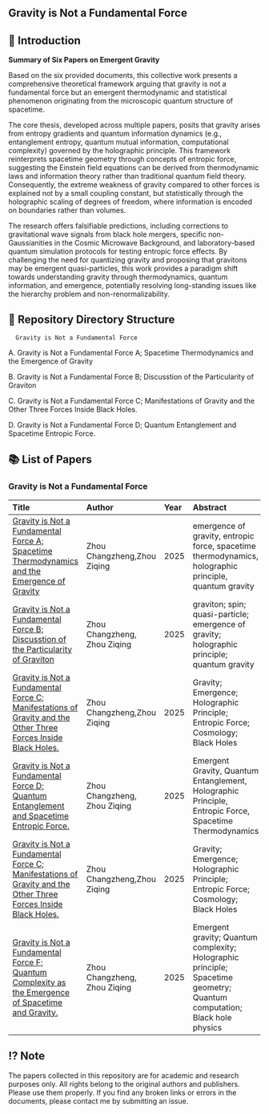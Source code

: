## Gravity is Not a Fundamental Force



## 📖 Introduction

**Summary of Six Papers on Emergent Gravity**

Based on the six provided documents, this collective work presents a comprehensive theoretical framework arguing that gravity is not a fundamental force but an emergent thermodynamic and statistical phenomenon originating from the microscopic quantum structure of spacetime.

The core thesis, developed across multiple papers, posits that gravity arises from entropy gradients and quantum information dynamics (e.g., entanglement entropy, quantum mutual information, computational complexity) governed by the holographic principle. This framework reinterprets spacetime geometry through concepts of entropic force, suggesting the Einstein field equations can be derived from thermodynamic laws and information theory rather than traditional quantum field theory. Consequently, the extreme weakness of gravity compared to other forces is explained not by a small coupling constant, but statistically through the holographic scaling of degrees of freedom, where information is encoded on boundaries rather than volumes.

The research offers falsifiable predictions, including corrections to gravitational wave signals from black hole mergers, specific non-Gaussianities in the Cosmic Microwave Background, and laboratory-based quantum simulation protocols for testing entropic force effects. By challenging the need for quantizing gravity and proposing that gravitons may be emergent quasi-particles, this work provides a paradigm shift towards understanding gravity through thermodynamics, quantum information, and emergence, potentially resolving long-standing issues like the hierarchy problem and non-renormalizability.
## 📁 Repository Directory Structure 


      Gravity is Not a Fundamental Force

A.  Gravity is Not a Fundamental Force A; Spacetime Thermodynamics and the Emergence of Gravity

B.  Gravity is Not a Fundamental Force B; Discusstion of the Particularity of Graviton

C.  Gravity is Not a Fundamental Force C; Manifestations of Gravity and the Other Three Forces Inside Black Holes.

D.  Gravity is Not a Fundamental Force D; Quantum Entanglement and Spacetime Entropic Force.



## 📚 List of Papers



###  Gravity is Not a Fundamental Force

| Title | Author | Year | Abstract |
| :--- | :--- | :--- | :--- |
| [Gravity is Not a Fundamental Force A; Spacetime Thermodynamics and the Emergence of Gravity]( https://doi.org/10.5281/zenodo.17111933) |  Zhou Changzheng,Zhou Ziqing| 2025 | emergence of gravity, entropic force, spacetime thermodynamics, holographic principle, quantum gravity|
| [Gravity is Not a Fundamental Force B; Discusstion of the Particularity of Graviton](https://doi.org/10.5281/zenodo.17111946) |Zhou Changzheng, Zhou Ziqing | 2025  | graviton; spin; quasi-particle; emergence of gravity; holographic principle; quantum gravity|
| [Gravity is Not a Fundamental Force C; Manifestations of Gravity and the Other Three Forces Inside Black Holes.](https://doi.org/10.5281/zenodo.17115757) |  Zhou Changzheng,Zhou Ziqing| 2025 |  Gravity; Emergence; Holographic Principle; Entropic Force; Cosmology; Black Holes|
| [Gravity is Not a Fundamental Force D; Quantum Entanglement and Spacetime Entropic Force.](https://doi.org/10.5281/zenodo.17115865) |Zhou Changzheng, Zhou Ziqing | 2025| Emergent Gravity, Quantum Entanglement, Holographic Principle, Entropic Force, Spacetime Thermodynamics|
| [Gravity is Not a Fundamental Force C; Manifestations of Gravity and the Other Three Forces Inside Black Holes.](https://doi.org/10.5281/zenodo.17115757) |  Zhou Changzheng,Zhou Ziqing| 2025 |  Gravity; Emergence; Holographic Principle; Entropic Force; Cosmology; Black Holes|
| [Gravity is Not a Fundamental Force F; Quantum Complexity as the Emergence of Spacetime and Gravity.](https://doi.org/10.5281/zenodo.17118732) |Zhou Changzheng, Zhou Ziqing | 2025|Emergent gravity; Quantum complexity; Holographic principle; Spacetime geometry; Quantum computation; Black hole physics|










## ⁉️ Note​
The papers collected in this repository are for academic and research purposes only.
All rights belong to the original authors and publishers. Please use them properly.
If you find any broken links or errors in the documents, please contact me by submitting an issue.


